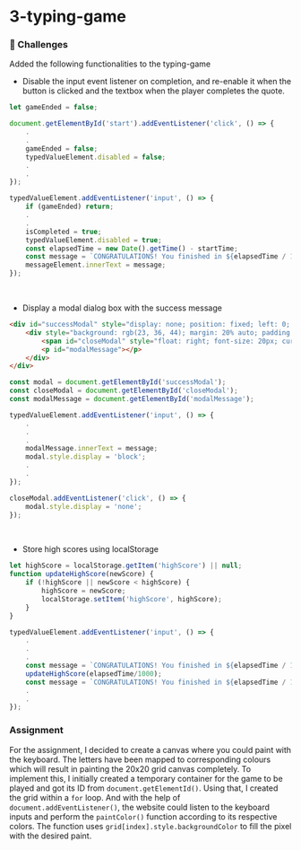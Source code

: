 # 3-typing-game

### 🚀 Challenges

Added the following functionalities to the typing-game

- Disable the input event listener on completion, and re-enable it when the button is clicked and the textbox when the player completes the quote.
```javascript
let gameEnded = false;

document.getElementById('start').addEventListener('click', () => {
    .
    .
    gameEnded = false;
    typedValueElement.disabled = false;
    .
    .
});

typedValueElement.addEventListener('input', () => {
    if (gameEnded) return;
    .
    .
    isCompleted = true;
    typedValueElement.disabled = true;
    const elapsedTime = new Date().getTime() - startTime;
    const message = `CONGRATULATIONS! You finished in ${elapsedTime / 1000} seconds.`;
    messageElement.innerText = message;
});
```
<br>

- Display a modal dialog box with the success message
```html
<div id="successModal" style="display: none; position: fixed; left: 0; top: 0; width: 100%; height: 100%; background: rgba(0, 0, 0, 0.5);">
    <div style="background: rgb(23, 36, 44); margin: 20% auto; padding: 20px; width: 50%; text-align: center; border-radius: 10px;">
        <span id="closeModal" style="float: right; font-size: 20px; cursor: pointer;">&times;</span>
        <p id="modalMessage"></p>
    </div>
</div>
```
```javascript
const modal = document.getElementById('successModal');
const closeModal = document.getElementById('closeModal');
const modalMessage = document.getElementById('modalMessage');

typedValueElement.addEventListener('input', () => {
    .
    .
    .
    modalMessage.innerText = message;
    modal.style.display = 'block';
    .
    .
});

closeModal.addEventListener('click', () => {
    modal.style.display = 'none';
});
```

<br>

- Store high scores using localStorage
```javascript
let highScore = localStorage.getItem('highScore') || null;
function updateHighScore(newScore) {
    if (!highScore || newScore < highScore) {
        highScore = newScore;
        localStorage.setItem('highScore', highScore);
    }
}

typedValueElement.addEventListener('input', () => {
    .
    .
    .
    const message = `CONGRATULATIONS! You finished in ${elapsedTime / 1000} seconds.`;
    updateHighScore(elapsedTime/1000);
    const message = `CONGRATULATIONS! You finished in ${elapsedTime / 1000} seconds.\nYour high score: ${highScore} seconds`;
    .
    .
});
```

### Assignment
For the assignment, I decided to create a canvas where you could paint with the keyboard. The letters have been mapped to corresponding colours which will result in painting the 20x20 grid canvas completely. To implement this, I initially created a temporary container for the game to be played and got its ID from ```document.getElementId()```. Using that, I created the grid within a ```for``` loop. And with the help of ```document.addEventListener()```, the website could listen to the keyboard inputs and perform the ```paintColor()``` function according to its respective colors. The function uses ```grid[index].style.backgroundColor``` to fill the pixel with the desired paint.